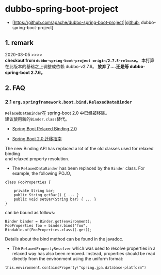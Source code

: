 # dubbo-spring-boot-project
+ [https://github.com/apache/dubbo-spring-boot-project][github, dubbo-spring-boot-project]

[github, dubbo-spring-boot-project]: https://github.com/apache/dubbo-spring-boot-project

## 1. remark
2020-03-05 >>>>  
**checkout from `dubbo-spring-boot-project origin/2.7.5-release`。**
本打算在此版本的基础之上调整成依赖 dubbo-v2.7.6。
**放弃了....还是等 dubbo-spring-boot 2.7.6。**

## 2. FAQ
### 2.1 `org.springframework.boot.bind.RelaxedDataBinder`
`RelaxedDataBinder`在 spring-boot 2.0 中已经被移除。  
建议使用新的`Binder.class`替代。

+ [Spring Boot Relaxed Binding 2.0](https://github.com/spring-projects/spring-boot/wiki/Relaxed-Binding-2.0)
- [Spring Boot 2.0 迁移指南](http://www.54tianzhisheng.cn/2018/03/06/SpringBoot2-Migration-Guide/)

The new Binding API has replaced a lot of the old classes used for relaxed binding  
and relaxed property resolution.

- The `RelaxedDataBinder` has been replaced by the `Binder` class. For example, the following POJO,
```
class FooProperties {

	private String bar;
	public String getBar() { ... }
    public void setBar(String bar) { ... }
}
```
can be bound as follows:
```
Binder binder = Binder.get(environment);
FooProperties foo = binder.bind("foo", Bindable.of(FooProperties.class)).get();
```
Details about the bind method can be found in the javadoc.

- The `RelaxedPropertyResolver` which was used to resolve properties in a relaxed way has also been removed.
Instead, properties should be read directly from the environment using the uniform format:
```
this.environment.containsProperty("spring.jpa.database-platform")
```
